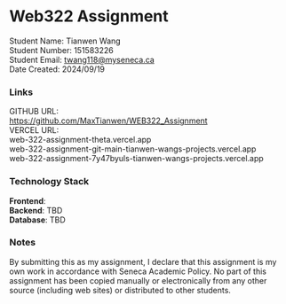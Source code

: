 # Web322 Assignment

Student Name: Tianwen Wang\
Student Number: 151583226\
Student Email: twang118@myseneca.ca\
Date Created: 2024/09/19

### Links

GITHUB URL:\
 https://github.com/MaxTianwen/WEB322_Assignment
</br>VERCEL URL:\
 web-322-assignment-theta.vercel.app\
 web-322-assignment-git-main-tianwen-wangs-projects.vercel.app\
 web-322-assignment-7y47byuls-tianwen-wangs-projects.vercel.app

### Technology Stack

**Frontend**:  
**Backend**: TBD  
**Database**: TBD

### Notes

By submitting this as my assignment, I declare that this assignment is my own work in accordance with Seneca Academic Policy. No part of this assignment has been copied manually or electronically from any other source (including web sites) or distributed to other students.
